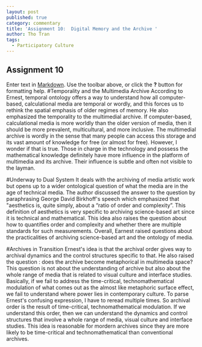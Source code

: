 ```yaml
---
layout: post
published: true
category: commentary
title: 'Assignment 10:  Digital Memory and the Archive '
author: Tho Tran
tags:
  - Participatory Culture
---
```

## Assignment 10

Enter text in [Markdown](http://daringfireball.net/projects/markdown/). Use the toolbar above, or click the **?** button for formatting help.
#Temporality and the Multimedia Archive
According to Ernest, temporal ontology offers a way to understand how all computer-based, calculational media are temporal or wordly, and this forces us to rethink the spatial emphasis of older regimes of memory. He also emphasized the temporality to the multimedial archive. If computer-based, calculational media is more worldly than the older version of media, then it should be more prevalent, multicultural, and more inclusive. The multimedial archive is wordly in the sense that many people can access this storage and its vast amount of knowledge for free (or almost for free). However, I wonder if that is true. Those in charge in the technology and possess the mathematical knowledge definitely have more influence in the platform of multimedia and its archive. Their influence is subtle and often not visible to the layman.

#Underway to Dual System
It deals with the archiving of media artistic work but opens up to a wider ontological question of what the media are in the age of technical media. The author discussed the answer to the question by paraphrasing George David Birkhoff's speech which emphasized that "aesthetics is, quite simply, about a “ratio of order and complexity”. This definition of aesthetics is very specific to archiving science-based art since it is technical and mathematical. This idea also raises the question about how to quantifies order and complexity and whether there are multiple standards for such measurements. Overall, Earnest raised questions about the practicalities of archiving science-based art and the ontology of media. 

#Archives in Transition
Ernest's idea is that the archival order gives way to archival dynamics and the control structures specific to that. He also raised the question : does the archive become metaphorical in multimedia space? This question is not about the understanding of archive but also about the whole range of media that is related to visual culture and interface studies. Basically, if we fail to address the time-critical, technomathematical modulation of what comes out as the almost like metaphoric surface effect, we fail to understand where power lies in contemporary culture. To parse Ernest's confusing expression, I have to reread multiple times. So archival order is the result of time-critical, technomathematical modulation. If we understand this order, then we can understand the dynamics and control structures that involve a whole range of media, visual culture and interface studies. This idea is reasonable for mordern archives since they are more likely to be time-critical and technomathematical than conventional archives.
